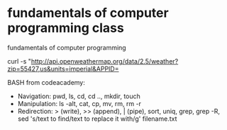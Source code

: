 # fundamentals of computer programming class  
fundamentals of computer programming  

curl -s "http://api.openweathermap.org/data/2.5/weather?zip=55427,us&units=imperial&APPID=  

BASH from codeacademy:   
- Navigation: pwd, ls, cd, cd .., mkdir, touch  
- Manipulation: ls -alt, cat, cp, mv, rm, rm -r  
- Redirection: > (write), >> (append), | (pipe), sort, uniq, grep, grep -R, sed 's/text to find/text to replace it with/g' filename.txt  
